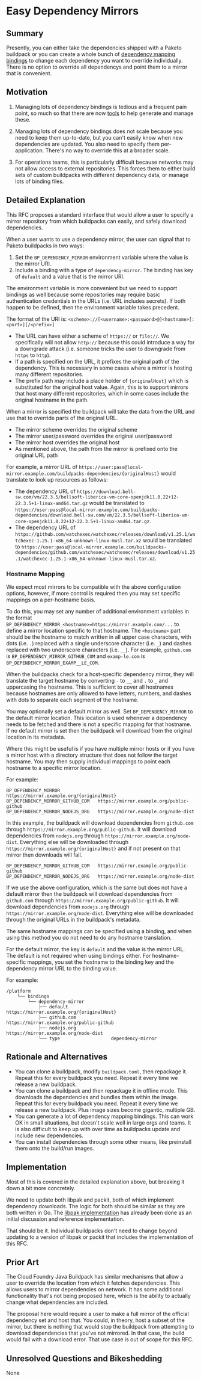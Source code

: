 # Easy Dependency Mirrors

## Summary

Presently, you can either take the dependencies shipped with a Paketo buildpack or you can create a whole bunch of [dependency mapping bindings](https://paketo.io/docs/howto/configuration/#dependency-mappings) to change each dependency you want to override individually. There is no option to override all dependencys and point them to a mirror that is convenient.

## Motivation

1. Managing lots of dependency bindings is tedious and a frequent pain point, so much so that there are now [tools](https://github.com/dmikusa/binding-tool) to help generate and manage these.

2. Managing lots of dependency bindings does not scale because you need to keep them up-to-date, but you can't easily know when new dependencies are updated. You also need to specify them per-application. There's no way to override this at a broader scale.

3. For operations teams, this is particularly difficult because networks may not allow access to external repositories. This forces them to either build sets of custom buildpacks with different dependency data, or manage lots of binding files.

## Detailed Explanation

This RFC proposes a standard interface that would allow a user to specify a mirror repository from which buildpacks can easily, and safely download dependencies.

When a user wants to use a dependency mirror, the user can signal that to Paketo buildpacks in two ways:

1. Set the `BP_DEPENDENCY_MIRROR` environment variable where the value is the mirror URI.
2. Include a binding with a type of `dependency-mirror`. The binding has key of `default` and a value that is the mirror URI.

The environment variable is more convenient but we need to support bindings as well because some repositories may require basic authentication credentials in the URLs (i.e. URL includes secrets). If both happen to be defined, then the environment variable takes precedent.

The format of the URI is: `<scheme>://[<username>:<password>@]<hostname>[:<port>][/<prefix>]`

- The URL can have either a scheme of `https://` or `file://`. We specifically will not allow `http://` because this could introduce a way for a downgrade attack (i.e. someone tricks the user to downgrade from `https` to `http`).
- If a path is specified on the URL, it prefixes the original path of the dependency. This is necessary in some cases where a mirror is hosting many different repositories.
- The prefix path may include a place holder of `{originalHost}` which is substituted for the original host value. Again, this is to support mirrors that host many different repositories, which in some cases include the original hostname in the path.

When a mirror is specified the buildpack will take the data from the URL and use that to override parts of the original URL.

- The mirror scheme overrides the original scheme
- The mirror user/password overrides the original user/password
- The mirror host overrides the original host
- As mentioned above, the path from the mirror is prefixed onto the original URL path

For example, a mirror URL of `https://user:pass@local-mirror.example.com/buildpacks-dependencies/{originalHost}` would translate to look up resources as follows:

- The dependency URL of `https://download.bell-sw.com/vm/22.3.5/bellsoft-liberica-vm-core-openjdk11.0.22+12-22.3.5+1-linux-amd64.tar.gz` would be translated to `https://user:pass@local-mirror.example.com/buildpacks-dependencies/download.bell-sw.com/vm/22.3.5/bellsoft-liberica-vm-core-openjdk11.0.22+12-22.3.5+1-linux-amd64.tar.gz`.
- The dependency URL of `https://github.com/watchexec/watchexec/releases/download/v1.25.1/watchexec-1.25.1-x86_64-unknown-linux-musl.tar.xz` would be translated to `https://user:pass@local-mirror.example.com/buildpacks-dependencies/github.com/watchexec/watchexec/releases/download/v1.25.1/watchexec-1.25.1-x86_64-unknown-linux-musl.tar.xz`.

### Hostname Mapping

We expect most mirrors to be compatible with the above configuration options, however, if more control is required then you may set specific mappings on a per-hostname basis. 

To do this, you may set any number of additional environment variables in the format `BP_DEPENDENCY_MIRROR_<hostname>=https://mirror.example.com/...` to define a mirror location specific to that hostname. The `<hostname>` part should be the hostname to match written in all upper case characters, with dots (i.e. `.`) replaced with a single underscore character (i.e. `_`) and dashes replaced with two underscore characters (i.e. `__`). For example, `github.com` is `BP_DEPENDENCY_MIRROR_GITHUB_COM` and `examp-le.com` is `BP_DEPENDENCY_MIRROR_EXAMP__LE_COM`.

When the buildpacks check for a host-specific dependency mirror, they will translate the target hostname by converting `-` to `__` and `.` to `_` and uppercasing the hostname. This is sufficient to cover all hostnames because hostnames are only allowed to have letters, numbers, and dashes with dots to separate each segment of the hostname.

You may optionally set a default mirror as well. Set `BP_DEPENDENCY_MIRROR` to the default mirror location. This location is used whenever a dependency needs to be fetched and there is not a specific mapping for that hostname. If no default mirror is set then the buildpack will download from the original location in its metadata.

Where this might be useful is if you have multiple mirror hosts or if you have a mirror host with a directory structure that does not follow the target hostname. You may then supply individual mappings to point each hostname to a specific mirror location.

For example:

```
BP_DEPENDENCY_MIRROR              https://mirror.example.org/{originalHost}
BP_DEPENDENCY_MIRROR_GITHUB_COM   https://mirror.example.org/public-github
BP_DEPENDENCY_MIRROR_NODEJS_ORG   https://mirror.example.org/node-dist
```

In this example, the buildpack will download dependencies from `github.com` through `https://mirror.example.org/public-github`. It will download dependencies from `nodejs.org` through `https://mirror.example.org/node-dist`. Everything else will be downloaded through `https://mirror.example.org/{originalHost}` and if not present on that mirror then downloads will fail.

```
BP_DEPENDENCY_MIRROR_GITHUB_COM   https://mirror.example.org/public-github
BP_DEPENDENCY_MIRROR_NODEJS_ORG   https://mirror.example.org/node-dist
```

If we use the above configuration, which is the same but does not have a default mirror then the buildpack will download dependencies from `github.com` through `https://mirror.example.org/public-github`. It will download dependencies from `nodejs.org` through `https://mirror.example.org/node-dist`. Everything else will be downloaded through the original URLs in the buildpack's metadata.

The same hostname mappings can be specified using a binding, and when using this method you do not need to do any hostname translation. 

For the default mirror, the key is `default` and the value is the mirror URL. The default is not required when using bindings either. For hostname-specific mappings, you set the hostname to the binding key and the dependency mirror URL to the binding value.

For example:

```
/platform
    └── bindings
        └── dependency-mirror
            ├── default                https://mirror.example.org/{originalHost}
            ├── github.com             https://mirror.example.org/public-github
            ├── nodejs.org             https://mirror.example.org/node-dist
            └── type                   dependency-mirror
```

## Rationale and Alternatives

- You can clone a buildpack, modify `buildpack.toml`, then repackage it. Repeat this for every buildpack you need. Repeat it every time we release a new buildpack.
- You can clone a buildpack and then repackage it in offline mode. This downloads the dependencies and bundles them within the image. Repeat this for every buildpack you need. Repeat it every time we release a new buildpack. Plus image sizes become gigantic, multiple GB.
- You can generate a lot of dependency mapping bindings. This can work OK in small situations, but doesn't scale well in large orgs and teams. It is also difficult to keep up with over time as buildpacks update and include new dependencies.
- You can install dependencies through some other means, like preinstall them onto the build/run images.

## Implementation

Most of this is covered in the detailed explanation above, but breaking it down a bit more concretely.

We need to update both libpak and packit, both of which implement dependency downloads. The logic for both should be similar as they are both written in Go. The [libpak implementation](https://github.com/paketo-buildpacks/libpak/pull/315) has already been done as an initial discussion and reference implementation.

That should be it. Individual buildpacks don't need to change beyond updating to a version of libpak or packit that includes the implementation of this RFC.

## Prior Art

The Cloud Foundry Java Buildpack has similar mechanisms that allow a user to override the location from which it fetches dependencies. This allows users to mirror dependencies on network. It has some additional functionality that's not being proposed here, which is the ability to actually change what dependencies are included.

The proposal here would require a user to make a full mirror of the official dependency set and host that. You could, in theory, host a subset of the mirror, but there is nothing that would stop the buildpack from attempting to download dependencies that you've not mirrored. In that case, the build would fail with a download error. That use case is out of scope for this RFC.

## Unresolved Questions and Bikeshedding

None
